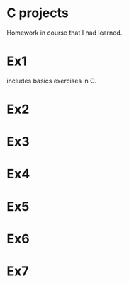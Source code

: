 # C projects


Homework in course that I had learned.

# Ex1

includes basics exercises in C.

# Ex2

# Ex3

# Ex4

# Ex5

# Ex6

# Ex7
